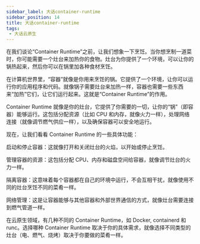```yaml
---
sidebar_label: 大话container-runtime
sidebar_position: 14
title: 大话container-runtime
tags:
 - 大话云原生
---
```



在我们谈论“Container Runtime”之前，让我们想象一下烹饪。当你想烹制一道菜时，你可能需要一个灶台来加热你的食物。灶台为你提供了一个环境，可以让你的锅热起来，然后你可以在锅里加各种食材烹饪。

在计算机世界里，“容器”就像是你用来烹饪的锅。它提供了一个环境，让你可以运行你的应用程序和代码。就像锅子需要灶台来加热一样，容器也需要一些东西来“加热”它们，让它们运行起来。这就是“Container Runtime”的作用。

Container Runtime 就像是你的灶台，它提供了你需要的一切，让你的“锅”（即容器）能够运行。这包括分配资源（比如 CPU 和内存，就像火力一样），处理网络连接（就像调节燃气供应一样），以及确保容器可以安全地运行。

现在，让我们看看 Container Runtime 的一些具体功能：

启动和停止容器：这就像打开和关闭灶台的火焰，以开始或停止烹饪。

管理容器的资源：这包括分配 CPU、内存和磁盘空间给容器，就像调节灶台的火力一样。

隔离容器：这意味着每个容器都在自己的环境中运行，不会互相干扰，就像使用不同的灶台烹饪不同的菜肴一样。

网络管理：这是让容器能够与其他容器和外部世界通信的方式，就像灶台需要连接到燃气管道一样。

在云原生领域，有几种不同的 Container Runtime，如 Docker, containerd 和 runc。选择哪种 Container Runtime 取决于你的具体需求，就像选择不同类型的灶台（电、燃气、烧烤）取决于你要做的菜肴一样。